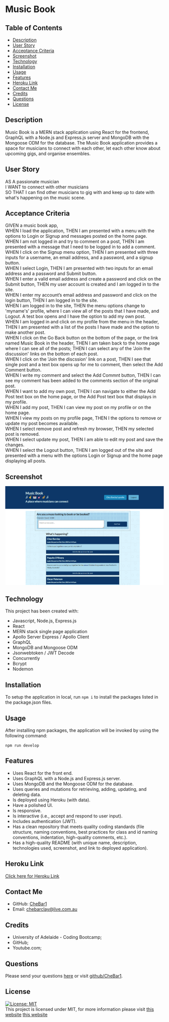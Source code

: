 <h1>Music Book</h1>
 
## Table of Contents
* [Description](#description)
* [User Story](#user-story)
* [Acceptance Criteria](#acceptance-criteria)
* [Screenshot](#screenshot)
* [Technology](#technology) 
* [Installation](#installation) 
* [Usage](#usage) 
* [Features](#features)
* [Heroku Link](#heroku-link)
* [Contact Me](#contact-me)
* [Credits](#credits) 
* [Questions](#questions)
* [License](#license)

## Description
Music Book is a MERN stack application using React for the frontend, GraphQL with a Node.js and Express.js server and MongoDB with the Mongoose ODM for the database.
The Music Book application provides a space for musicians to connect with each other, let each other know about upcoming gigs, and organise ensembles.
 
## User Story
AS A passionate musician<br>
I WANT to connect with other musicians<br>
SO THAT I can find other musicians to gig with and keep up to date with what's happening on the music scene.
 
## Acceptance Criteria
GIVEN a music book app,<br>
WHEN I load the application,
THEN I am presented with a menu with the options to Login or Signup and messages posted on the home page.<br>
WHEN I am not logged in and try to comment on a post,
THEN I am presented with a message that I need to be logged in to add a comment.<br>
WHEN I click on the Signup menu option,
THEN I am presented with three inputs for a username, an email address, and a password, and a signup button.<br>
WHEN I select Login,
THEN I am presented with two inputs for an email address and a password and Submit button.<br>
WHEN I enter a valid email address and create a password and click on the Submit button,
THEN my user account is created and I am logged in to the site.<br>
WHEN I enter my account’s email address and password and click on the login button,
THEN I am logged in to the site.<br>
WHEN I am logged in to the site,
THEN the menu options change to 'myname's' profile, where I can view all of the posts that I have made, and Logout. A test box opens and I have the option to add my own post.<br>
WHEN I am logged in and click on my profile from the menu in the header,
THEN I am presented with a list of the posts I have made and the option to make another post.<br>
WHEN I click on the Go Back button on the bottom of the page, or the link named Music Book in the header,
THEN I am taken back to the home page where I can see all of the posts;
THEN I can select any of the 'Join the discussion' links on the bottom of each post.<br>
WHEN I click on the 'Join the discssion' link on a post,
THEN I see that single post and a text box opens up for me to comment, then select the Add Comment button.<br>
WHEN I write my comment and select the Add Commnt button,
THEN I can see my comment has been added to the comments section of the original post.<br>
WHEN I want to add my own post,
THEN I can navigate to either the Add Post text box on the home page, or the Add Post text box that displays in my profile.<br>
WHEN I add my post,
THEN I can view my post on my profile or on the home page.<br>
WHEN I view my posts on my profile page,
THEN I the options to remove or update my post becomes available.<br>
WHEN I select remove post and refresh my browser,
THEN my selected post is removed.<br>
WHEN I select update my post,
THEN I am able to edit my post and save the changes.<br>
WHEN I select the Logout button,
THEN I am logged out of the site and presented with a menu with the options Login or Signup and the home page displaying all posts. 

## Screenshot
![ScreenShot](./client/assets/images/project3screenShot.png)
 
## Technology
This project has been created with:
- Javascript, Node.js, Express.js
- React
- MERN stack single page application
- Apollo Server Express / Apollo Client
- GraphQL
- MongoDB and Mongoose ODM
- Jsonwebtoken / JWT Decode
- Concurrently
- Bcrypt
- Nodemon

## Installation
To setup the application in local, run `npm i` to install the packages listed in the package.json files. 

## Usage
After installing npm packages, the application will be invoked by using the following command:
```
npm run develop
```

## Features
* Uses React for the front end.​
* Uses GraphQL with a Node.js and Express.js server.​
* Uses MongoDB and the Mongoose ODM for the database.​
* Uses queries and mutations for retrieving, adding, updating, and deleting data.​
* Is deployed using Heroku (with data).​
* Have a polished UI.​
* Is responsive.​
* Is interactive (i.e., accept and respond to user input).​
* Includes authentication (JWT).​ 
* Has a clean repository that meets quality coding standards (file structure, naming conventions, best practices for class and id naming conventions, indentation, high-quality comments, etc.).​
* Has a high-quality README (with unique name, description, technologies used, screenshot, and link to deployed application).

## Heroku Link
[Click here for Heroku Link]( )
 
## Contact Me
* GitHub: [CheBar1](https://github.com/CheBar1)
* Email: chebarclay@live.com.au

## Credits
* University of Adelaide - Coding Bootcamp;
* GitHub;
* Youtube.com;
 
## Questions
Please send your questions [here](mailto:chebarclay@live.com.au) or visit [github/CheBar1](https://github.com/CheBar1).

## License
[![License: MIT](https://img.shields.io/badge/License-MIT-yellow.svg)](https://opensource.org/licenses/MIT) <br>
This project is licensed under MIT, for more information please visit [this website](https://opensource.org/licenses/MIT)
[this website](https://opensource.org/licenses/MIT)